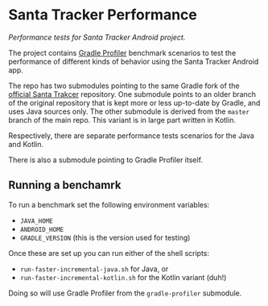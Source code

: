 # Santa Tracker Performance

_Performance tests for Santa Tracker Android project._

The project contains [Gradle Profiler](http://github.com/gradle/gradle-profiler) benchmark scenarios to test the performance of different kinds of behavior using the Santa Tracker Android app.

The repo has two submodules pointing to the same Gradle fork of the [official Santa Trakcer](https://github.com/google/santa-tracker-android) repository.
One submodule points to an older branch of the original repository that is kept more or less up-to-date by Gradle, and uses Java sources only.
The other submodule is derived from the `master` branch of the main repo.
This variant is in large part written in Kotlin.

Respectively, there are separate performance tests scenarios for the Java and Kotlin.

There is also a submodule pointing to Gradle Profiler itself.

## Running a benchamrk

To run a benchmark set the following environment variables:

- `JAVA_HOME`
- `ANDROID_HOME`
- `GRADLE_VERSION` (this is the version used for testing)

Once these are set up you can run either of the shell scripts:

- `run-faster-incremental-java.sh` for Java, or
- `run-faster-incremental-kotlin.sh` for the Kotlin variant (duh!)

Doing so will use Gradle Profiler from the `gradle-profiler` submodule.
